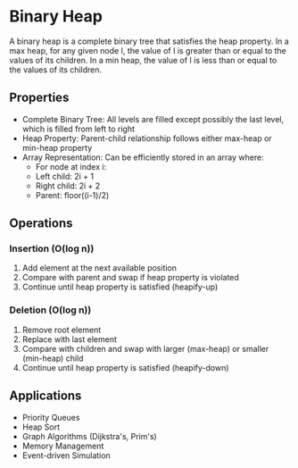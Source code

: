 # Binary Heap

A binary heap is a complete binary tree that satisfies the heap property. In a max heap, for any given node I, the value of I is greater than or equal to the values of its children. In a min heap, the value of I is less than or equal to the values of its children.

## Properties

- Complete Binary Tree: All levels are filled except possibly the last level, which is filled from left to right
- Heap Property: Parent-child relationship follows either max-heap or min-heap property
- Array Representation: Can be efficiently stored in an array where:
  - For node at index i:
  - Left child: 2i + 1
  - Right child: 2i + 2
  - Parent: floor((i-1)/2)

## Operations

### Insertion (O(log n))

1. Add element at the next available position
2. Compare with parent and swap if heap property is violated
3. Continue until heap property is satisfied (heapify-up)

### Deletion (O(log n))

1. Remove root element
2. Replace with last element
3. Compare with children and swap with larger (max-heap) or smaller (min-heap) child
4. Continue until heap property is satisfied (heapify-down)

## Applications

- Priority Queues
- Heap Sort
- Graph Algorithms (Dijkstra's, Prim's)
- Memory Management
- Event-driven Simulation
